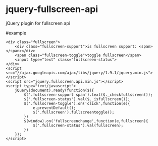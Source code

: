jquery-fullscreen-api
=====================

jQuery plugin for fullscreen api

#example

    <div class="fullscreen">
        <div class="fullscreen-support">is fullscreen support: <span></span></div>
        <span class="fullscreen-toggle">toggle fullscreen</span>
        <input type="text" class="fullscreen-status">
    </div>
    <script src="//ajax.googleapis.com/ajax/libs/jquery/1.9.1/jquery.min.js"></script>
    <script src="jquery.fullscreen.api.min.js"></script>
    <script type="text/javascript">
        jQuery(document).ready(function($){
            $('.fullscreen-support span').text($._checkfullscreen());
            $('.fullscreen-status').val($._isfullscreen());
            $('.fullscreen-toggle').on('click',function(e){
                e.preventDefault();
                $('.fullscreen').fullscreentoggle();
            })
            $(window).on('fullscreenchange',function(e,fullscreen){
                $('.fullscreen-status').val(fullscreen);                    
            })
        });
    </script>